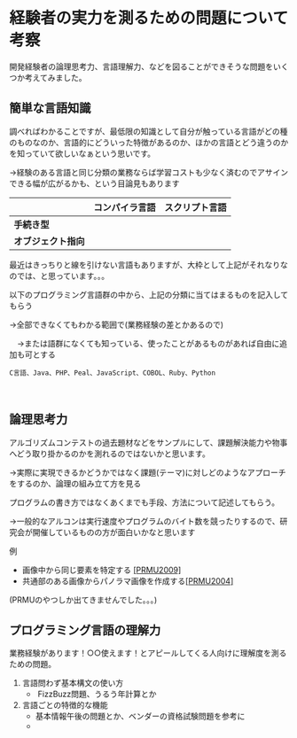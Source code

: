 # 経験者の実力を測るための問題について考察

開発経験者の論理思考力、言語理解力、などを図ることができそうな問題をいくつか考えてみました。



## 簡単な言語知識

調べればわかることですが、最低限の知識として自分が触っている言語がどの種のものなのか、言語的にどういった特徴があるのか、ほかの言語とどう違うのかを知っていて欲しいなぁという思いです。

→経験のある言語と同じ分類の業務ならば学習コストも少なく済むのでアサインできる幅が広がるかも、という目論見もあります

|                      | コンパイラ言語 | スクリプト言語 |
| -------------------- | -------------- | -------------- |
| **手続き型**         |                |                |
| **オブジェクト指向** |                |                |

最近はきっちりと線を引けない言語もありますが、大枠として上記がそれなりなのでは、と思っています。。。

以下のプログラミング言語群の中から、上記の分類に当てはまるものを記入してもらう

→全部できなくてもわかる範囲で(業務経験の差とかあるので)

　→または語群になくても知っている、使ったことがあるものがあれば自由に追加も可とする

```
C言語、Java、PHP、Peal、JavaScript、COBOL、Ruby、Python
```



​    

## 論理思考力

アルゴリズムコンテストの過去題材などをサンプルにして、課題解決能力や物事へどう取り掛かるのかを測れるのではないかと思います。

→実際に実現できるかどうかではなく課題(テーマ)に対しどのようなアプローチをするのか、論理の組み立て方を見る

プログラムの書き方ではなくあくまでも手段、方法について記述してもらう。

→一般的なアルコンは実行速度やプログラムのバイト数を競ったりするので、研究会が開催しているものの方が面白いかなと思います

例

- 画像中から同じ要素を特定する [[PRMU2009]](http://www2c.comm.eng.osaka-u.ac.jp/~alcon2009/)
- 共通部のある画像からパノラマ画像を作成する[[PRMU2004]](http://www.aso.ecei.tohoku.ac.jp/alcon2004/)

 (PRMUのやつしか出てきませんでした。。。)



## プログラミング言語の理解力

業務経験があります！○○使えます！とアピールしてくる人向けに理解度を測るための問題。

1. 言語問わず基本構文の使い方
   - ​ FizzBuzz問題、うるう年計算とか
2. 言語ごとの特徴的な機能
   - 基本情報午後の問題とか、ベンダーの資格試験問題を参考に
   - ​